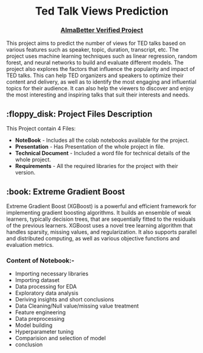 <p align="center"> 
</p>
<h1 align="center"> Ted Talk Views Prediction </h1>
<h3 align="center"><a href="https://certificates.almabetter.com/en/verify/03349039724348"> AlmaBetter Verified Project </a> </h5>

This project aims to predict the number of views for TED talks based on various features such as speaker, topic, duration, transcript, etc. The project uses machine learning techniques such as linear regression, random forest, and neural networks to build and evaluate different models. The project also explores the factors that influence the popularity and impact of TED talks. This can help TED organizers and speakers to optimize their content and delivery, as well as to identify the most engaging and influential topics for their audience. It can also help the viewers to discover and enjoy the most interesting and inspiring talks that suit their interests and needs.

<h2> :floppy_disk: Project Files Description</h2>
<p>This Project contain 4 Files:</p>
<ul>
  <li><b>NoteBook</b> - Includes all the colab notebooks available for the project.</li>
  <li><b>Presentation</b> - Has Presentation of the whole project in file.</li>
  <li><b>Technical Document</b> - Included a word file for technical details of the whole project.</li>
  <li><b>Requirements</b> - All the required libraries for the project with their version.</li>
</ul>


<h2> :book: Extreme Gradient Boost</h2>

<p>Extreme Gradient Boost (XGBoost) is a powerful and efficient framework for implementing gradient boosting algorithms. It builds an ensemble of weak learners, typically decision trees, that are sequentially fitted to the residuals of the previous learners. XGBoost uses a novel tree learning algorithm that handles sparsity, missing values, and regularization. It also supports parallel and distributed computing, as well as various objective functions and evaluation metrics.
</p>




### Content of Notebook:-
* Importing necessary libraries
* Importing dataset
* Data processing for EDA
* Exploratory data analysis
* Deriving insights and short conclusions
* Data Cleaning/Null value/missing value treatment 
* Feature engineering
* Data preprocessing
* Model building
* Hyperparameter tuning
* Comparision and selection of model
* conclusion
